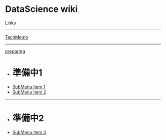 # DataScience wiki


[Links](links.md)
- - - -
[TechMemo](tech_memo.md)
- - - -
[preparing]()

  * # 準備中1
  * [SubMenu Item 1](aaaa.md)
  * [SubMenu Item 2](bbbb.md)
  - - - -
  * # 準備中2
  * [SubMenu Item 3](cccc.md)

